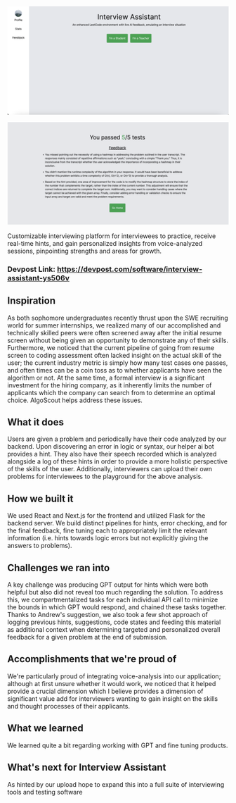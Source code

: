 

![Logo](resources/AlgoScout1.png)

![Logo](resources/AlgoScout2.png)

Customizable interviewing platform for interviewees to practice, receive real-time hints, and gain personalized insights from voice-analyzed sessions, pinpointing strengths and areas for growth.


### Devpost Link: https://devpost.com/software/interview-assistant-ys506v


## Inspiration
As both sophomore undergraduates recently thrust upon the SWE recruiting world for summer internships, we realized many of our accomplished and technically skilled peers were often screened away after the initial resume screen without being given an opportunity to demonstrate any of their skills. Furthermore, we noticed that the current pipeline of going from resume screen to coding assessment often lacked insight on the actual skill of the user; the current industry metric is simply how many test cases one passes, and often times can be a coin toss as to whether applicants have seen the algorithm or not. At the same time, a formal interview is a significant investment for the hiring company, as it inherently limits the number of applicants which the company can search from to determine an optimal choice. AlgoScout helps address these issues.


## What it does
Users are given a problem and periodically have their code analyzed by our backend. Upon discovering an error in logic or syntax, our helper ai bot provides a hint. They also have their speech recorded which is analyzed alongside a log of these hints in order to provide a more holistic perspective of the skills of the user.
Additionally, interviewers can upload their own problems for interviewees to the playground for the above analysis. 

## How we built it
We used React and Next.js for the frontend and utilized Flask for the backend server. We build distinct  pipelines for hints, error checking, and for the final feedback, fine tuning each to appropriately limit the relevant information (i.e. hints towards logic errors but not explicitly giving the answers to problems). 

## Challenges we ran into
A key challenge was producing GPT output for hints which were both helpful but also did not reveal too much regarding the solution. To address this, we compartmentalized tasks for each individual API call to minimize the bounds in which GPT would respond,  and chained these tasks together. Thanks to Andrew's suggestion, we also took a few shot approach of logging previous hints, suggestions, code states and feeding this material as additional context when determining targeted and personalized overall feedback for a given problem at the end of submission.

## Accomplishments that we're proud of
We're particularly proud of integrating voice-analysis into our application; although at first unsure whether it would work, we noticed that it helped provide a crucial dimension which I believe provides a dimension of significant value add for interviewers wanting to gain insight on the skills and thought processes of their applicants.

## What we learned
We learned quite a bit regarding working with GPT and fine tuning products.


## What's next for Interview Assistant
As hinted by our upload hope to expand this into a full suite of interviewing tools and testing software 